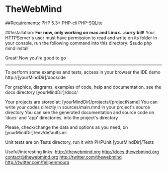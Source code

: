 TheWebMind
===============================================

##Requirements:
	PHP 5.3+
	PHP-cli
	PHP-SQLite

##Installation:
**For now, only working on mac and Linux...sorry bill!**
Your HTTPServer's user must have permission to read and write on its folder
In your console, run the following command into this directory:
		$sudo php mind install

Great! Now you're good to go

-------

To perform some examples and tests, access in your browser
the IDE demo
	http://[yourMindDir]/docs/ide

For graphics, diagrams, examples of code, help and documentation, see
the docs directory
	[yourMindDir]/docs/

Your projects are stored at:
	[yourMindDir]/projects/[projectName]
	You can write your codes directly in sources/main.mnd in your
	project's source directory
	You can see the generated documentation and source code on 'docs' and
	'app' directories, into the project's directory

Please, check/change the data and options as you need, on
	[yourMindDir]/env/defaults.ini

Unit tests are on Tests directory, run it with PHPUnit
	[yourMindDir]/Tests

Useful/interesting links:
	http://thewebmind.org
	http://docs.thewebmind.org
	contact@thewebmind.org
	http://twitter.com/thewebmind
	http://twitter.com/felipenmoura